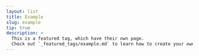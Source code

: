 ```yaml
---
layout: list
title: Example
slug: example
tip: true
description: >
  This is a featured tag, which have their own page.
  Check out `_featured_tags/example.md` to learn how to create your own.
---
```

